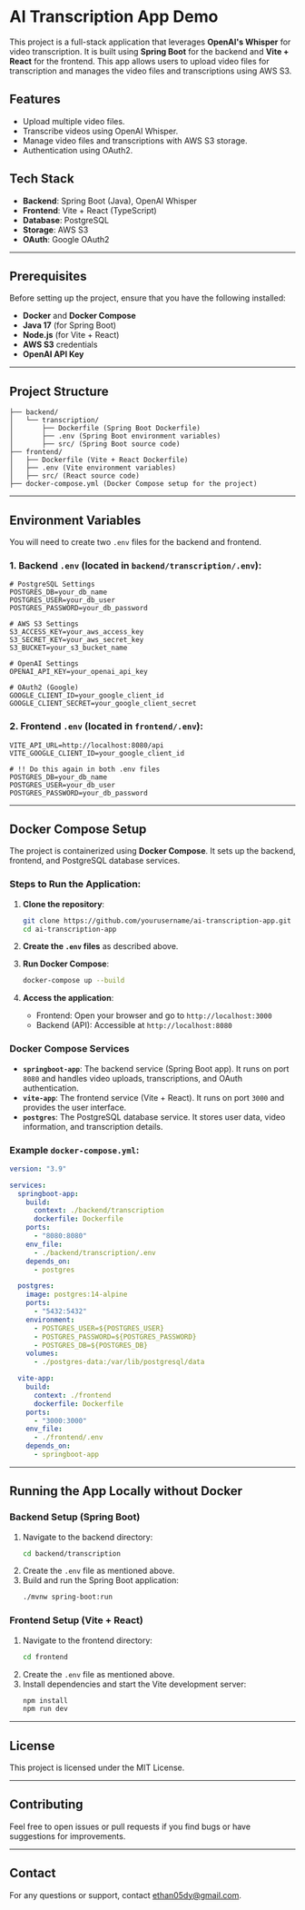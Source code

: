 # AI Transcription App Demo

This project is a full-stack application that leverages **OpenAI's Whisper** for video transcription. It is built using **Spring Boot** for the backend and **Vite + React** for the frontend. This app allows users to upload video files for transcription and manages the video files and transcriptions using AWS S3.

## Features

- Upload multiple video files.
- Transcribe videos using OpenAI Whisper.
- Manage video files and transcriptions with AWS S3 storage.
- Authentication using OAuth2.

## Tech Stack

- **Backend**: Spring Boot (Java), OpenAI Whisper
- **Frontend**: Vite + React (TypeScript)
- **Database**: PostgreSQL
- **Storage**: AWS S3
- **OAuth**: Google OAuth2

---

## Prerequisites

Before setting up the project, ensure that you have the following installed:

- **Docker** and **Docker Compose**
- **Java 17** (for Spring Boot)
- **Node.js** (for Vite + React)
- **AWS S3** credentials
- **OpenAI API Key**

---

## Project Structure

```
├── backend/
│   └── transcription/
│       ├── Dockerfile (Spring Boot Dockerfile)
│       ├── .env (Spring Boot environment variables)
│       ├── src/ (Spring Boot source code)
├── frontend/
│   ├── Dockerfile (Vite + React Dockerfile)
│   ├── .env (Vite environment variables)
│   ├── src/ (React source code)
├── docker-compose.yml (Docker Compose setup for the project)
```

---

## Environment Variables

You will need to create two `.env` files for the backend and frontend.

### 1. Backend `.env` (located in `backend/transcription/.env`):

```env
# PostgreSQL Settings
POSTGRES_DB=your_db_name
POSTGRES_USER=your_db_user
POSTGRES_PASSWORD=your_db_password

# AWS S3 Settings
S3_ACCESS_KEY=your_aws_access_key
S3_SECRET_KEY=your_aws_secret_key
S3_BUCKET=your_s3_bucket_name

# OpenAI Settings
OPENAI_API_KEY=your_openai_api_key

# OAuth2 (Google)
GOOGLE_CLIENT_ID=your_google_client_id
GOOGLE_CLIENT_SECRET=your_google_client_secret
```

### 2. Frontend `.env` (located in `frontend/.env`):

```env
VITE_API_URL=http://localhost:8080/api
VITE_GOOGLE_CLIENT_ID=your_google_client_id

# !! Do this again in both .env files
POSTGRES_DB=your_db_name
POSTGRES_USER=your_db_user
POSTGRES_PASSWORD=your_db_password
```

---

## Docker Compose Setup

The project is containerized using **Docker Compose**. It sets up the backend, frontend, and PostgreSQL database services.

### Steps to Run the Application:

1. **Clone the repository**:

   ```bash
   git clone https://github.com/yourusername/ai-transcription-app.git
   cd ai-transcription-app
   ```

2. **Create the `.env` files** as described above.

3. **Run Docker Compose**:

   ```bash
   docker-compose up --build
   ```

4. **Access the application**:
   - Frontend: Open your browser and go to `http://localhost:3000`
   - Backend (API): Accessible at `http://localhost:8080`

### Docker Compose Services

- **`springboot-app`**: The backend service (Spring Boot app). It runs on port `8080` and handles video uploads, transcriptions, and OAuth authentication.
- **`vite-app`**: The frontend service (Vite + React). It runs on port `3000` and provides the user interface.
- **`postgres`**: The PostgreSQL database service. It stores user data, video information, and transcription details.

### Example `docker-compose.yml`:

```yaml
version: "3.9"

services:
  springboot-app:
    build:
      context: ./backend/transcription
      dockerfile: Dockerfile
    ports:
      - "8080:8080"
    env_file:
      - ./backend/transcription/.env
    depends_on:
      - postgres

  postgres:
    image: postgres:14-alpine
    ports:
      - "5432:5432"
    environment:
      - POSTGRES_USER=${POSTGRES_USER}
      - POSTGRES_PASSWORD=${POSTGRES_PASSWORD}
      - POSTGRES_DB=${POSTGRES_DB}
    volumes:
      - ./postgres-data:/var/lib/postgresql/data

  vite-app:
    build:
      context: ./frontend
      dockerfile: Dockerfile
    ports:
      - "3000:3000"
    env_file:
      - ./frontend/.env
    depends_on:
      - springboot-app
```

---

## Running the App Locally without Docker

### Backend Setup (Spring Boot)

1. Navigate to the backend directory:
   ```bash
   cd backend/transcription
   ```
2. Create the `.env` file as mentioned above.
3. Build and run the Spring Boot application:
   ```bash
   ./mvnw spring-boot:run
   ```

### Frontend Setup (Vite + React)

1. Navigate to the frontend directory:
   ```bash
   cd frontend
   ```
2. Create the `.env` file as mentioned above.
3. Install dependencies and start the Vite development server:
   ```bash
   npm install
   npm run dev
   ```

---

## License

This project is licensed under the MIT License.

---

## Contributing

Feel free to open issues or pull requests if you find bugs or have suggestions for improvements.

---

## Contact

For any questions or support, contact ethan05dy@gmail.com.
